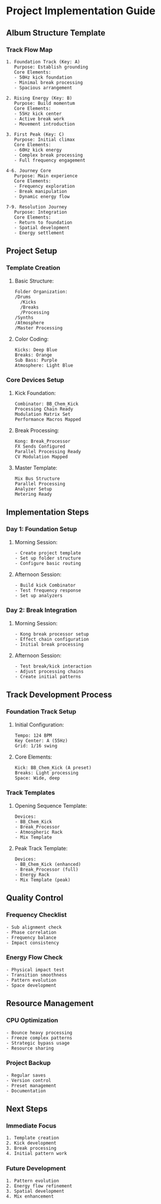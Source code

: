 # Project Implementation Guide

## Album Structure Template

### Track Flow Map
```
1. Foundation Track (Key: A)
   Purpose: Establish grounding
   Core Elements:
   - 50Hz kick foundation
   - Minimal break processing
   - Spacious arrangement

2. Rising Energy (Key: B)
   Purpose: Build momentum
   Core Elements:
   - 55Hz kick center
   - Active break work
   - Movement introduction

3. First Peak (Key: C)
   Purpose: Initial climax
   Core Elements:
   - 60Hz kick energy
   - Complex break processing
   - Full frequency engagement

4-6. Journey Core
   Purpose: Main experience
   Core Elements:
   - Frequency exploration
   - Break manipulation
   - Dynamic energy flow

7-9. Resolution Journey
   Purpose: Integration
   Core Elements:
   - Return to foundation
   - Spatial development
   - Energy settlement
```

## Project Setup

### Template Creation
1. Basic Structure:
   ```
   Folder Organization:
   /Drums
     /Kicks
     /Breaks
     /Processing
   /Synths
   /Atmosphere
   /Master Processing
   ```

2. Color Coding:
   ```
   Kicks: Deep Blue
   Breaks: Orange
   Sub Bass: Purple
   Atmosphere: Light Blue
   ```

### Core Devices Setup

1. Kick Foundation:
   ```
   Combinator: BB_Chem_Kick
   Processing Chain Ready
   Modulation Matrix Set
   Performance Macros Mapped
   ```

2. Break Processing:
   ```
   Kong: Break_Processor
   FX Sends Configured
   Parallel Processing Ready
   CV Modulation Mapped
   ```

3. Master Template:
   ```
   Mix Bus Structure
   Parallel Processing
   Analyzer Setup
   Metering Ready
   ```

## Implementation Steps

### Day 1: Foundation Setup
1. Morning Session:
   ```
   - Create project template
   - Set up folder structure
   - Configure basic routing
   ```

2. Afternoon Session:
   ```
   - Build kick Combinator
   - Test frequency response
   - Set up analyzers
   ```

### Day 2: Break Integration
1. Morning Session:
   ```
   - Kong break processor setup
   - Effect chain configuration
   - Initial break processing
   ```

2. Afternoon Session:
   ```
   - Test break/kick interaction
   - Adjust processing chains
   - Create initial patterns
   ```

## Track Development Process

### Foundation Track Setup
1. Initial Configuration:
   ```
   Tempo: 124 BPM
   Key Center: A (55Hz)
   Grid: 1/16 swing
   ```

2. Core Elements:
   ```
   Kick: BB_Chem_Kick (A preset)
   Breaks: Light processing
   Space: Wide, deep
   ```

### Track Templates

1. Opening Sequence Template:
   ```
   Devices:
   - BB_Chem_Kick
   - Break_Processor
   - Atmospheric Rack
   - Mix Template
   ```

2. Peak Track Template:
   ```
   Devices:
   - BB_Chem_Kick (enhanced)
   - Break_Processor (full)
   - Energy Rack
   - Mix Template (peak)
   ```

## Quality Control

### Frequency Checklist
```
- Sub alignment check
- Phase correlation
- Frequency balance
- Impact consistency
```

### Energy Flow Check
```
- Physical impact test
- Transition smoothness
- Pattern evolution
- Space development
```

## Resource Management

### CPU Optimization
```
- Bounce heavy processing
- Freeze complex patterns
- Strategic bypass usage
- Resource sharing
```

### Project Backup
```
- Regular saves
- Version control
- Preset management
- Documentation
```

## Next Steps

### Immediate Focus
```
1. Template creation
2. Kick development
3. Break processing
4. Initial pattern work
```

### Future Development
```
1. Pattern evolution
2. Energy flow refinement
3. Spatial development
4. Mix enhancement
``` 